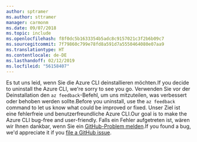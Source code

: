 ```yaml
---
author: sptramer
ms.author: sttramer
manager: carmonm
ms.date: 09/07/2018
ms.topic: include
ms.openlocfilehash: f8f0dc5b1633354b5adc8c9157021c3f2b6b09c7
ms.sourcegitcommit: 7f79860c799e78fd8a591d7a5550464080e07aa9
ms.translationtype: HT
ms.contentlocale: de-DE
ms.lasthandoff: 02/12/2019
ms.locfileid: "56158407"
---
```

<span data-ttu-id="2beaa-101">Es tut uns leid, wenn Sie die Azure CLI deinstallieren möchten.</span><span class="sxs-lookup"><span data-stu-id="2beaa-101">If you decide to uninstall the Azure CLI, we're sorry to see you go.</span></span> <span data-ttu-id="2beaa-102">Verwenden Sie vor der Deinstallation den `az feedback`-Befehl, um uns mitzuteilen, was verbessert oder behoben werden sollte.</span><span class="sxs-lookup"><span data-stu-id="2beaa-102">Before you uninstall, use the `az feedback` command to let us know what could be improved or fixed.</span></span> <span data-ttu-id="2beaa-103">Unser Ziel ist eine fehlerfreie und benutzerfreundliche Azure CLI.</span><span class="sxs-lookup"><span data-stu-id="2beaa-103">Our goal is to make the Azure CLI bug-free and user-friendly.</span></span> <span data-ttu-id="2beaa-104">Falls ein Fehler aufgetreten ist, wären wir Ihnen dankbar, wenn Sie ein [GitHub-Problem melden](https://github.com/Azure/azure-cli/issues).</span><span class="sxs-lookup"><span data-stu-id="2beaa-104">If you found a bug, we'd appreciate it if you [file a GitHub issue](https://github.com/Azure/azure-cli/issues).</span></span>
